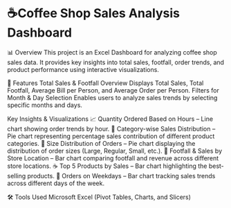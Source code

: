 # ☕Coffee Shop Sales Analysis Dashboard

📊 Overview
This project is an Excel Dashboard for analyzing coffee shop sales data. It provides key insights into total sales, footfall, order trends, and product performance using interactive visualizations.

📝 Features
  Total Sales & Footfall Overview
  Displays Total Sales, Total Footfall, Average Bill per Person, and Average Order per Person.
  Filters for Month & Day Selection
  Enables users to analyze sales trends by selecting specific months and days.
  
Key Insights & Visualizations
  📈 Quantity Ordered Based on Hours – Line chart showing order trends by hour.
  🥧 Category-wise Sales Distribution – Pie chart representing percentage sales contribution of different product categories.
  🍵 Size Distribution of Orders – Pie chart displaying the distribution of order sizes (Large, Regular, Small, etc.).
  🏢 Footfall & Sales by Store Location – Bar chart comparing footfall and revenue across different store locations.
  ☕ Top 5 Products by Sales – Bar chart highlighting the best-selling products.
  📅 Orders on Weekdays – Bar chart tracking sales trends across different days of the week.
  
🛠️ Tools Used
Microsoft Excel (Pivot Tables, Charts, and Slicers)
